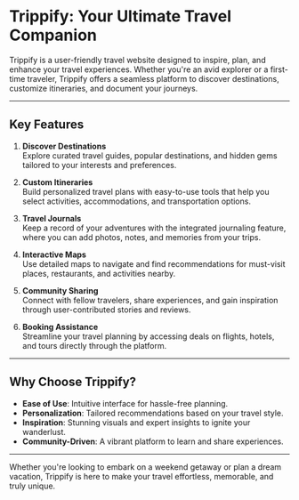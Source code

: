 # **Trippify: Your Ultimate Travel Companion**

Trippify is a user-friendly travel website designed to inspire, plan, and enhance your travel experiences. Whether you're an avid explorer or a first-time traveler, Trippify offers a seamless platform to discover destinations, customize itineraries, and document your journeys.

---

## **Key Features**

1. **Discover Destinations**  
   Explore curated travel guides, popular destinations, and hidden gems tailored to your interests and preferences.

2. **Custom Itineraries**  
   Build personalized travel plans with easy-to-use tools that help you select activities, accommodations, and transportation options.

3. **Travel Journals**  
   Keep a record of your adventures with the integrated journaling feature, where you can add photos, notes, and memories from your trips.

4. **Interactive Maps**  
   Use detailed maps to navigate and find recommendations for must-visit places, restaurants, and activities nearby.

5. **Community Sharing**  
   Connect with fellow travelers, share experiences, and gain inspiration through user-contributed stories and reviews.

6. **Booking Assistance**  
   Streamline your travel planning by accessing deals on flights, hotels, and tours directly through the platform.

---

## **Why Choose Trippify?**

- **Ease of Use**: Intuitive interface for hassle-free planning.  
- **Personalization**: Tailored recommendations based on your travel style.  
- **Inspiration**: Stunning visuals and expert insights to ignite your wanderlust.  
- **Community-Driven**: A vibrant platform to learn and share experiences.

---

Whether you're looking to embark on a weekend getaway or plan a dream vacation, Trippify is here to make your travel effortless, memorable, and truly unique.
